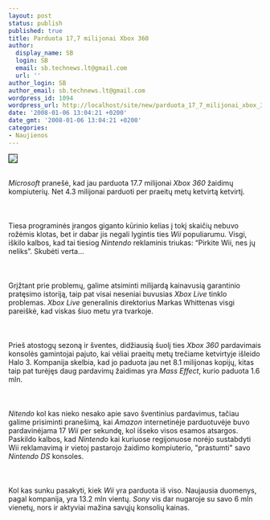 ```yaml
---
layout: post
status: publish
published: true
title: Parduota 17,7 milijonai Xbox 360
author:
  display_name: SB
  login: SB
  email: sb.technews.lt@gmail.com
  url: ''
author_login: SB
author_email: sb.technews.lt@gmail.com
wordpress_id: 1094
wordpress_url: http://localhost/site/new/parduota_17_7_milijonai_xbox_360/
date: '2008-01-06 13:04:21 +0200'
date_gmt: '2008-01-06 13:04:21 +0200'
categories:
- Naujienos
---
```

<div class="imgright"><img src="http://tbn0.google.com/images?q=tbn:w5pETZ_H4sb71M:http://www.circa1973.net/bossanova/linkable/XB360.JPG" border="1"></div>
<p><br><i>Microsoft</i> pranešė, kad jau parduota 17.7 milijonai <i>Xbox 360</i> žaidimų kompiuterių. Net 4.3 milijonai parduoti per praeitų metų ketvirtą ketvirtį.<br />
<br><br />
<br>Tiesa programinės įrangos giganto kūrinio kelias į tokį skaičių nebuvo rožėmis klotas, bet ir dabar jis negali lygintis ties <i>Wii</i> populiarumu. Visgi, iškilo kalbos, kad tai tiesiog <i>Nintendo</i> reklaminis triukas: “Pirkite Wii, nes jų neliks”. Skubėti verta…<br />
<br><br />
<br>Grįžtant prie problemų, galime atsiminti milijardą kainavusią garantinio pratęsimo istoriją, taip pat visai neseniai buvusias <i>Xbox Live</i> tinklo problemas. <i>Xbox Live</i> generalinis direktorius Markas Whittenas visgi pareiškė, kad viskas šiuo metu yra tvarkoje.<br />
<br><br />
<br>Prieš atostogų sezoną ir šventes, didžiausią šuolį ties <i>Xbox 360</i> pardavimais konsolės gamintojai pajuto, kai vėliai praeitų metų trečiame ketvirtyje išleido Halo 3. Kompanija skelbia, kad jo paduota jau net 8.1 milijonas kopijų, kitas taip pat turėjęs daug pardavimų žaidimas yra <i>Mass Effect</i>, kurio paduota 1.6 mln.<br />
<br><br />
<br><i>Nitendo</i> kol kas nieko nesako apie savo šventinius pardavimus, tačiau galime prisiminti pranešimą, kai <i>Amazon</i> internetinėje parduotuvėje buvo pardavinėjama 17 <i>Wii</i> per sekundę, kol išseko visos esamos atsargos. Paskildo kalbos, kad <i>Nintendo</i> kai kuriuose regijonuose norėjo sustabdyti Wii reklamavimą ir vietoj pastarojo žaidimo kompiuterio, &quot;prastumti&quot; savo <i>Nintendo DS</i> konsoles.<br />
<br><br />
<br>Kol kas sunku pasakyti, kiek <i>Wii</i> yra parduota iš viso. Naujausia duomenys, pagal kompanija, yra 13.2 mln vientų. <i>Sony</i> vis dar nugaroje su savo 6 mln vienetų, nors ir aktyviai mažina savųjų konsolių kainas.</p>
